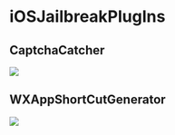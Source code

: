 # iOSJailbreakPlugIns

## CaptchaCatcher

[![](https://ws2.sinaimg.cn/large/006tKfTcly1fpi4f9ckioj31kw0r0dv2.jpg)](http://moreinfo.thebigboss.org/moreinfo/depiction.php?file=captchacatcherDp)

## WXAppShortCutGenerator

[![](https://ws3.sinaimg.cn/large/006tNc79gy1fp0n9zgabkj31kw0satnu.jpg)](http://moreinfo.thebigboss.org/moreinfo/depiction.php?file=wxappshortcutgeneratorDp)
